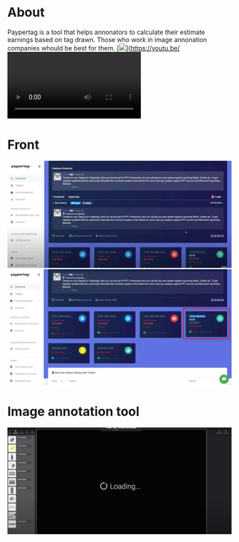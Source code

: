 # About
Paypertag is a tool that helps annonators to calculate their estimate earnings based on tag drawn. Those who work in image annonation companies whould be best for them.
[<img src="https://img.youtube.com/vi/<VIDEO ID>/maxresdefault.jpg" width="50%">](https://youtu.be/<VIDEO ID>)
# Front
![Front view](images/1.png)
![Front view](images/2.png)
# Image annotation tool 
![Front view](images/3.png)
